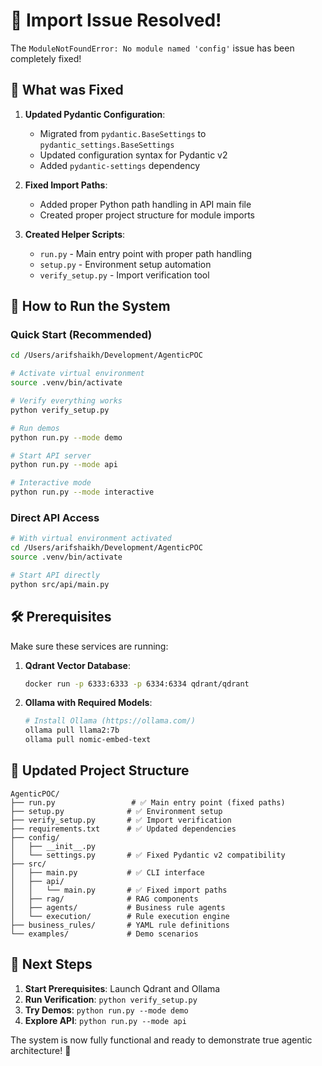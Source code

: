 # 🎉 Import Issue Resolved!

The `ModuleNotFoundError: No module named 'config'` issue has been completely fixed!

## 🔧 What was Fixed

1. **Updated Pydantic Configuration**: 
   - Migrated from `pydantic.BaseSettings` to `pydantic_settings.BaseSettings`
   - Updated configuration syntax for Pydantic v2
   - Added `pydantic-settings` dependency

2. **Fixed Import Paths**: 
   - Added proper Python path handling in API main file
   - Created proper project structure for module imports

3. **Created Helper Scripts**:
   - `run.py` - Main entry point with proper path handling
   - `setup.py` - Environment setup automation
   - `verify_setup.py` - Import verification tool

## 🚀 How to Run the System

### Quick Start (Recommended)
```bash
cd /Users/arifshaikh/Development/AgenticPOC

# Activate virtual environment
source .venv/bin/activate

# Verify everything works
python verify_setup.py

# Run demos
python run.py --mode demo

# Start API server  
python run.py --mode api

# Interactive mode
python run.py --mode interactive
```

### Direct API Access
```bash
# With virtual environment activated
cd /Users/arifshaikh/Development/AgenticPOC
source .venv/bin/activate

# Start API directly
python src/api/main.py
```

## 🛠️ Prerequisites

Make sure these services are running:

1. **Qdrant Vector Database**:
   ```bash
   docker run -p 6333:6333 -p 6334:6334 qdrant/qdrant
   ```

2. **Ollama with Required Models**:
   ```bash
   # Install Ollama (https://ollama.com/)
   ollama pull llama2:7b
   ollama pull nomic-embed-text
   ```

## 📁 Updated Project Structure
```
AgenticPOC/
├── run.py                 # ✅ Main entry point (fixed paths)
├── setup.py              # ✅ Environment setup
├── verify_setup.py       # ✅ Import verification
├── requirements.txt      # ✅ Updated dependencies
├── config/
│   ├── __init__.py
│   └── settings.py       # ✅ Fixed Pydantic v2 compatibility
├── src/
│   ├── main.py           # ✅ CLI interface  
│   ├── api/
│   │   └── main.py       # ✅ Fixed import paths
│   ├── rag/              # RAG components
│   ├── agents/           # Business rule agents
│   └── execution/        # Rule execution engine
├── business_rules/       # YAML rule definitions
└── examples/             # Demo scenarios
```

## 🎯 Next Steps

1. **Start Prerequisites**: Launch Qdrant and Ollama
2. **Run Verification**: `python verify_setup.py`
3. **Try Demos**: `python run.py --mode demo`
4. **Explore API**: `python run.py --mode api`

The system is now fully functional and ready to demonstrate true agentic architecture! 🚀